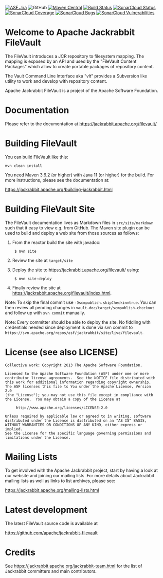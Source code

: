 [![ASF Jira](https://img.shields.io/badge/ASF%20JIRA-JCRVLT-orange)](https://issues.apache.org/jira/projects/JCRVLT/summary)
![GitHub](https://img.shields.io/github/license/apache/jackrabbit-filevault)
[![Maven Central](https://img.shields.io/maven-central/v/org.apache.jackrabbit.vault/vault-cli.svg?label=Maven%20Central)](https://search.maven.org/artifact//org.apache.jackrabbit.vault/vault-cli)
[![Build Status](https://ci-builds.apache.org/buildStatus/icon?job=Jackrabbit%2Ffilevault%2Fmaster)](https://ci-builds.apache.org/job/Jackrabbit/job/filevault/job/master/)
[![SonarCloud Status](https://sonarcloud.io/api/project_badges/measure?project=apache_jackrabbit-filevault&metric=alert_status)](https://sonarcloud.io/summary/overall?id=apache_jackrabbit-filevault)
[![SonarCloud Coverage](https://sonarcloud.io/api/project_badges/measure?project=apache_jackrabbit-filevault&metric=coverage)](https://sonarcloud.io/component_measures?metric=Coverage&view=list&id=apache_jackrabbit-filevault)
[![SonarCloud Bugs](https://sonarcloud.io/api/project_badges/measure?project=apache_jackrabbit-filevault&metric=bugs)](https://sonarcloud.io/project/issues?resolved=false&types=BUG&id=apache_jackrabbit-filevault)
[![SonarCloud Vulnerabilities](https://sonarcloud.io/api/project_badges/measure?project=apache_jackrabbit-filevault&metric=vulnerabilities)](https://sonarcloud.io/project/issues?resolved=false&types=VULNERABILITY&id=apache_jackrabbit-filevault)

Welcome to Apache Jackrabbit FileVault
===========================================================

The FileVault introduces a JCR repository to filesystem mapping. The mapping
is exposed by an API and used by the "FileVault Content Packages" which allow to
create portable packages of repository content.

The Vault Command Line Interface aka "vlt" provides a Subversion like
utility to work and develop with repository content.

Apache Jackrabbit FileVault is a project of the Apache Software Foundation.

Documentation
=============
Please refer to the documentation at 
<https://jackrabbit.apache.org/filevault/>


Building FileVault
===========================================

You can build FileVault like this:

    mvn clean install

You need Maven 3.6.2 (or higher) with Java 11 (or higher) for the build.
For more instructions, please see the documentation at:

   <https://jackrabbit.apache.org/building-jackrabbit.html>

Building FileVault Site
============================================

The FileVault documentation lives as Markdown files in `src/site/markdown` such
that it easy to view e.g. from GitHub. The Maven site plugin
can be used to build and deploy a web site from those sources as follows:

1. From the reactor build the site with javadoc:

        $ mvn site

2. Review the site at `target/site`
3. Deploy the site to <https://jackrabbit.apache.org/filevault/> using:

        $ mvn site-deploy

4. Finally review the site at <https://jackrabbit.apache.org/filevault/index.html>.


Note: To skip the final commit use `-Dscmpublish.skipCheckin=true`. You can then
review all pending changes in `vault-doc/target/scmpublish-checkout` and follow
up with `svn commit` manually.

Note: Every committer should be able to deploy the site. No fiddling with
credentials needed since deployment is done via svn commit to
`https://svn.apache.org/repos/asf/jackrabbit/site/live/filevault`.

License (see also LICENSE)
==============================

```
Collective work: Copyright 2013 The Apache Software Foundation.

Licensed to the Apache Software Foundation (ASF) under one or more
contributor license agreements.  See the NOTICE file distributed with
this work for additional information regarding copyright ownership.
The ASF licenses this file to You under the Apache License, Version 2.0
(the "License"); you may not use this file except in compliance with
the License.  You may obtain a copy of the License at

     http://www.apache.org/licenses/LICENSE-2.0

Unless required by applicable law or agreed to in writing, software
distributed under the License is distributed on an "AS IS" BASIS,
WITHOUT WARRANTIES OR CONDITIONS OF ANY KIND, either express or implied.
See the License for the specific language governing permissions and
limitations under the License.
```

Mailing Lists
=============

To get involved with the Apache Jackrabbit project, start by having a
look at our website and joining our mailing lists. For more details about
Jackrabbit mailing lists as well as links to list archives, please see:

   <https://jackrabbit.apache.org/mailing-lists.html>

Latest development
==================

The latest FileVault source code is available at

   <https://github.com/apache/jackrabbit-filevault>

Credits
=======

See <https://jackrabbit.apache.org/jackrabbit-team.html> for the list of
Jackrabbit committers and main contributors.
